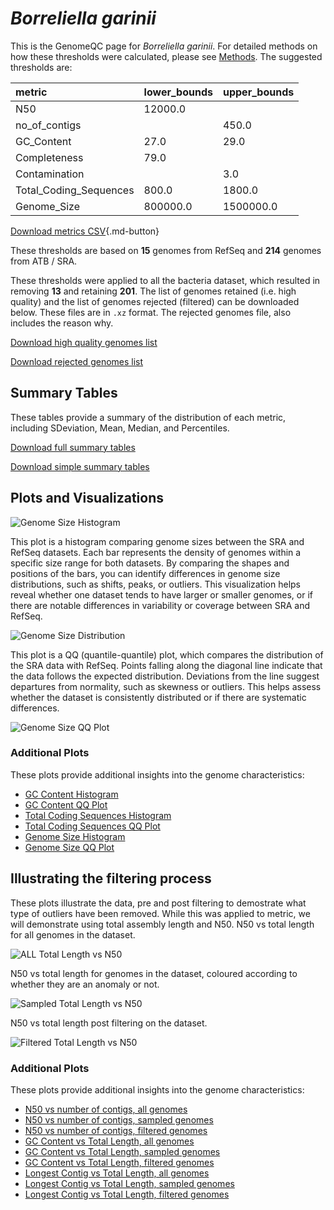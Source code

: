 # *Borreliella garinii*

This is the GenomeQC page for *Borreliella garinii*. For detailed methods on how these thresholds were calculated, please see [Methods](../../methods.md).
The suggested thresholds are: 

| metric                 | lower_bounds   | upper_bounds   |
|:-----------------------|:---------------|:---------------|
| N50                    | 12000.0        |                |
| no_of_contigs          |                | 450.0          |
| GC_Content             | 27.0           | 29.0           |
| Completeness           | 79.0           |                |
| Contamination          |                | 3.0            |
| Total_Coding_Sequences | 800.0          | 1800.0         |
| Genome_Size            | 800000.0       | 1500000.0      |

[Download metrics CSV](Borreliella_garinii_metrics.csv){.md-button}


These thresholds are based on **15** genomes from RefSeq and **214** genomes from ATB / SRA.

These thresholds were applied to all the bacteria dataset, which resulted in removing **13** and retaining **201**.
The list of genomes retained (i.e. high quality) and the list of genomes rejected (filtered) can be downloaded below. These files are in `.xz` format. The rejected genomes file, also includes the reason why.

[Download high quality genomes list](Borreliella_garinii_high_quality_genomes.csv.xz)


[Download rejected genomes list](Borreliella_garinii_filtered_out_genomes.csv.xz)



## Summary Tables
These tables provide a summary of the distribution of each metric, including SDeviation, Mean, Median, and Percentiles.

[Download full summary tables](summary.csv)

[Download simple summary tables](selected_summary.csv)

## Plots and Visualizations

![Genome Size Histogram](Genome_Size_refseq_histogram_kde.png)

This plot is a histogram comparing genome sizes between the SRA and RefSeq datasets. Each bar represents the density of genomes within a specific size range for both datasets. By comparing the shapes and positions of the bars, you can identify differences in genome size distributions, such as shifts, peaks, or outliers. This visualization helps reveal whether one dataset tends to have larger or smaller genomes, or if there are notable differences in variability or coverage between SRA and RefSeq.

![Genome Size Distribution](Genome_Size_refseq_histogram_kde.png)

This plot is a QQ (quantile-quantile) plot, which compares the distribution of the SRA data with RefSeq. Points falling along the diagonal line indicate that the data follows the expected distribution. Deviations from the line suggest departures from normality, such as skewness or outliers. This helps assess whether the dataset is consistently distributed or if there are systematic differences.

![Genome Size QQ Plot](Genome_Size_refseq_qqplot.png)

### Additional Plots

These plots provide additional insights into the genome characteristics:

- [GC Content Histogram](GC_Content_refseq_histogram_kde.png)
- [GC Content QQ Plot](GC_Content_refseq_qqplot.png)
- [Total Coding Sequences Histogram](Total_Coding_Sequences_refseq_histogram_kde.png)
- [Total Coding Sequences QQ Plot](Total_Coding_Sequences_refseq_qqplot.png)
- [Genome Size Histogram](Genome_Size_refseq_histogram_kde.png)
- [Genome Size QQ Plot](Genome_Size_refseq_qqplot.png)
## Illustrating the filtering process
These plots illustrate the data, pre and post filtering to demostrate what type of outliers have been removed. While this was applied to metric, we will demonstrate using total assembly length and N50.
N50 vs total length for all genomes in the dataset.

![ALL Total Length vs N50](Borreliella_garinii_all_total_length_N50.png)

N50 vs total length for genomes in the dataset, coloured according to whether they are an anomaly or not.

![Sampled Total Length vs N50](Borreliella_garinii_sample_total_length_N50.png)

N50 vs total length post filtering on the dataset.

![Filtered Total Length vs N50](Borreliella_garinii_filt_total_length_N50.png)

### Additional Plots

These plots provide additional insights into the genome characteristics:

- [N50 vs number of contigs, all genomes](Borreliella_garinii_all_N50_number.png)
- [N50 vs number of contigs, sampled genomes](Borreliella_garinii_sample_N50_number.png)
- [N50 vs number of contigs, filtered genomes](Borreliella_garinii_filt_N50_number.png)
- [GC Content vs Total Length, all genomes](Borreliella_garinii_all_total_length_GC_Content.png)
- [GC Content vs Total Length, sampled genomes](Borreliella_garinii_sample_total_length_GC_Content.png)
- [GC Content vs Total Length, filtered genomes](Borreliella_garinii_filt_total_length_GC_Content.png)
- [Longest Contig vs Total Length, all genomes](Borreliella_garinii_all_total_length_longest.png)
- [Longest Contig vs Total Length, sampled genomes](Borreliella_garinii_sample_total_length_longest.png)
- [Longest Contig vs Total Length, filtered genomes](Borreliella_garinii_filt_total_length_longest.png)
